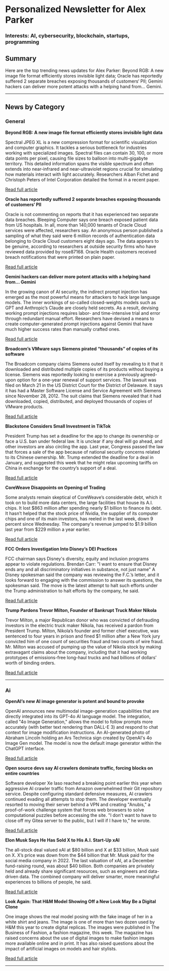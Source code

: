 # Personalized Newsletter for Alex Parker

### Interests: AI, cybersecurity, blockchain, startups, programming

## Summary

Here are the top trending news updates for Alex Parker: Beyond RGB: A new image file format efficiently stores invisible light data; Oracle has reportedly suffered 2 separate breaches exposing thousands of customers‘ PII; Gemini hackers can deliver more potent attacks with a helping hand from… Gemini.

---

## News by Category

### General

**Beyond RGB: A new image file format efficiently stores invisible light data**

 Spectral JPEG XL is a new compression format for scientific visualization and computer graphics. It tackles a serious bottleneck for industries working with specialized images. Spectral files can contain 30, 100, or more data points per pixel, causing file sizes to balloon into multi-gigabyte territory. This detailed information spans the visible spectrum and often extends into near-infrared and near-ultraviolet regions crucial for simulating how materials interact with light accurately. Researchers Alban Fichet and Christoph Peters of Intel Corporation detailed the format in a recent paper.

[Read full article](https://arstechnica.com/science/2025/03/scientists-are-storing-light-we-cannot-see-in-formats-meant-for-human-eyes/)

**Oracle has reportedly suffered 2 separate breaches exposing thousands of customers‘ PII**

 Oracle is not commenting on reports that it has experienced two separate data breaches. Bleeping Computer says one breach exposed patient data from US hospitals. In all, more than 140,000 tenants of Oracle Cloud services were affected, researchers say. An anonymous person published a sampling of what they said were 6 million records of authentication data belonging to Oracle Cloud customers eight days ago. The data appears to be genuine, according to researchers at outside security firms who have reviewed data provided by rose87168. Oracle Health customers received breach notifications that were printed on plain paper.

[Read full article](https://arstechnica.com/security/2025/03/oracle-is-mum-on-reports-it-has-experienced-2-separate-data-breaches/)

**Gemini hackers can deliver more potent attacks with a helping hand from… Gemini**

 In the growing canon of AI security, the indirect prompt injection has emerged as the most powerful means for attackers to hack large language models. The inner workings of so-called closed-weights models such as GPT and Anthropic’s Claude are closely held secrets. As a result, devising working prompt injections requires labor- and time-intensive trial and error through redundant manual effort. Researchers have devised a means to create computer-generated prompt injections against Gemini that have much higher success rates than manually crafted ones.

[Read full article](https://arstechnica.com/security/2025/03/gemini-hackers-can-deliver-more-potent-attacks-with-a-helping-hand-from-gemini/)

**Broadcom’s VMware says Siemens pirated “thousands” of copies of its software**

 The Broadcom company claims Siemens outed itself by revealing to it that it downloaded and distributed multiple copies of its products without buying a license. Siemens was reportedly looking to exercise a previously agreed-upon option for a one-year renewal of support services. The lawsuit was filed on March 21 in the US District Court for the District of Delaware. It says it has had a Master Software License and Service Agreement with Siemens since November 28, 2012. The suit claims that Siemens revealed that it had downloaded, copied, distributed, and deployed thousands of copies of VMware products.

[Read full article](https://arstechnica.com/information-technology/2025/03/broadcoms-vmware-says-siemens-pirated-thousands-of-copies-of-its-software/)

**Blackstone Considers Small Investment in TikTok**

 President Trump has set a deadline for the app to change its ownership or face a U.S. ban under federal law. It is unclear if any deal will go ahead, and other investors are also circling the app. Last year, Congress passed the law that forces a sale of the app because of national security concerns related to its Chinese ownership. Mr. Trump extended the deadline for a deal in January, and suggested this week that he might relax upcoming tariffs on China in exchange for the country’s support of a deal.

[Read full article](https://www.nytimes.com/2025/03/28/business/media/blackstone-tiktok-bytedance.html)

**CoreWeave Disappoints on Opening of Trading**

 Some analysts remain skeptical of CoreWeave’s considerable debt, which it took on to build more data centers, the large facilities that house its A.I. chips. It lost $863 million after spending nearly $1 billion to finance its debt. It hasn’t helped that the stock price of Nvidia, the supplier of its computer chips and one of its main investors, has reeled in the last week, down 9 percent since Wednesday. The company's revenue jumped to $1.9 billion last year from $229 million a year earlier.

[Read full article](https://www.nytimes.com/2025/03/28/technology/coreweave-stock.html)

**FCC Orders Investigation Into Disney’s DEI Practices**

 FCC chairman says Disney's diversity, equity and inclusion programs appear to violate regulations. Brendan Carr: "I want to ensure that Disney ends any and all discriminatory initiatives in substance, not just name" A Disney spokesman said the company was reviewing the F.C.’s letter, and it looks forward to engaging with the commission to answer its questions, the spokesman said. The move is the latest attempt to halt such efforts under the Trump administration to halt efforts by the company, he said.

[Read full article](https://www.nytimes.com/2025/03/28/technology/disney-fcc-dei-investigation.html)

**Trump Pardons Trevor Milton, Founder of Bankrupt Truck Maker Nikola**

 Trevor Milton, a major Republican donor who was convicted of defrauding investors in the electric truck maker Nikola, has received a pardon from President Trump. Milton, Nikola’s founder and former chief executive, was sentenced to four years in prison and fined $1 million after a New York jury convicted him of one count of securities fraud and two counts of wire fraud. Mr. Milton was accused of pumping up the value of Nikola stock by making extravagant claims about the company, including that it had working prototypes of emissions-free long-haul trucks and had billions of dollars’ worth of binding orders.

[Read full article](https://www.nytimes.com/2025/03/28/business/trump-trevor-milton-pardon.html)

---

### Ai

**OpenAI’s new AI image generator is potent and bound to provoke**

 OpenAI announces new multimodal image-generation capabilities that are directly integrated into its GPT-4o AI language model. The integration, called "4o Image Generation," allows the model to follow prompts more accurately (with better text rendering than DALL-E 3) and respond to chat context for image modification instructions. An AI-generated photo of Abraham Lincoln holding an Ars Technica sign created by OpenAI's 4o Image Gen model. The model is now the default image generator within the ChatGPT interface.

[Read full article](https://arstechnica.com/ai/2025/03/openais-new-ai-image-generator-is-potent-and-bound-to-provoke/)

**Open source devs say AI crawlers dominate traffic, forcing blocks on entire countries**

 Software developer Xe Iaso reached a breaking point earlier this year when aggressive AI crawler traffic from Amazon overwhelmed their Git repository service. Despite configuring standard defensive measures, AI crawlers continued evading all attempts to stop them. The developer eventually resorted to moving their server behind a VPN and creating "Anubis," a proof-of-work challenge system that forces web browsers to solve computational puzzles before accessing the site. "I don't want to have to close off my Gitea server to the public, but I will if I have to," he wrote.

[Read full article](https://arstechnica.com/ai/2025/03/devs-say-ai-crawlers-dominate-traffic-forcing-blocks-on-entire-countries/)

**Elon Musk Says He Has Sold X to His A.I. Start-Up xAI**

 The all-stock deal valued xAI at $80 billion and X at $33 billion, Musk said on X. X’s price was down from the $44 billion that Mr. Musk paid for the social media company in 2022. The last valuation of xAI, at a December fund-raising round, was about $40 billion. Both companies are privately held and already share significant resources, such as engineers and data-driven data. The combined company will deliver smarter, more meaningful experiences to billions of people, he said.

[Read full article](https://www.nytimes.com/2025/03/28/technology/musk-x-xai.html)

**Look Again: That H&M Model Showing Off a New Look May Be a Digital Clone**

 One image shows the real model posing with the fake image of her in a white shirt and jeans. The image is one of more than two dozen used by H&M this year to create digital replicas. The images were published in The Business of Fashion, a fashion magazine, this week. The magazine has raised concerns about the use of digital images to make fashion images more available online and in print. It has also raised questions about the impact of artificial images on models and hair stylists.

[Read full article](https://www.nytimes.com/2025/03/28/technology/hm-ai-models-social-media.html)

---

